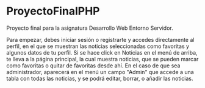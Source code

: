 # ProyectoFinalPHP
Proyecto final para la asignatura Desarrollo Web Entorno Servidor.

Para empezar, debes iniciar sesión o registrarte y accedes directamente al perfil, en el que se muestran las noticias seleccionadas como favoritas y algunos datos de tu perfil. Si se hace click en Noticias en el menú de arriba, te lleva a la página principal, la cual muestra noticias, que se pueden marcar como favoritas o quitar de favoritas desde ahí. En el caso de que sea administrador, aparecerá en el menú un campo "Admin" que accede a una tabla con todas las noticias, y se podrá editar, borrar, o añadir las noticias.


